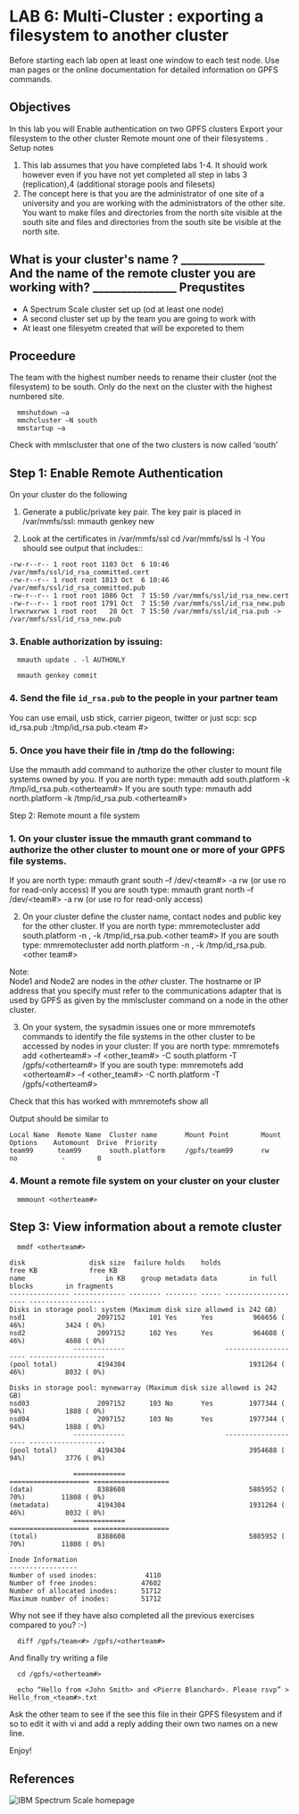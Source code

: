 LAB 6: Multi-Cluster : exporting a filesystem to another cluster
================================================================

Before starting each lab open at least one window to each test node. Use man pages or the online documentation for detailed information on GPFS commands.

Objectives
----------
In this lab you will 
Enable authentication on two GPFS clusters
Export your filesystem to the other cluster
Remote mount one of their filesystems .
Setup notes
   1.	This lab assumes that you have completed labs 1-4. It should work however even if you have not yet completed all step in labs 3 (replication),4 (additional storage pools and filesets) 
   2.	The concept here is that you are the administrator of one site of a university and you are working with the administrators of the other site. You want to make files and directories from the north site visible at the south site and files and directories from the south site be visible at the north site.


What is your cluster's name ?  			_______________
And the name of the remote cluster you are working with? _______________
Prequstites
-----------
   - A Spectrum Scale cluster set up (od at least one node)
   - A second cluster set up by the team you are going to work with
   - At least one filesyetm created that will be exporeted to them
   
   
Proceedure
----------
The team with the highest number needs to rename their cluster (not the filesystem) to be south.
Only do the next on the cluster with the highest numbered site.

      mmshutdown –a
      mmchcluster –N south
      mmstartup –a

Check with mmlscluster that one of the two clusters is now called ‘south’

Step 1: Enable Remote Authentication
------------------------------------

On your cluster do the following
1.	Generate a public/private key pair. The key pair is placed in /var/mmfs/ssl: 
      mmauth genkey new

2.	Look at the certificates in /var/mmfs/ssl
      cd /var/mmfs/ssl
      ls -l
You should see output that includes::
```
-rw-r--r-- 1 root root 1103 Oct  6 10:46 /var/mmfs/ssl/id_rsa_committed.cert
-rw-r--r-- 1 root root 1813 Oct  6 10:46 /var/mmfs/ssl/id_rsa_committed.pub
-rw-r--r-- 1 root root 1086 Oct  7 15:50 /var/mmfs/ssl/id_rsa_new.cert
-rw-r--r-- 1 root root 1791 Oct  7 15:50 /var/mmfs/ssl/id_rsa_new.pub
lrwxrwxrwx 1 root root   28 Oct  7 15:50 /var/mmfs/ssl/id_rsa.pub -> /var/mmfs/ssl/id_rsa_new.pub
```

### 3.	Enable authorization by issuing: 
      mmauth update . -l AUTHONLY

      mmauth genkey commit

### 4.	Send the file `id_rsa.pub` to the people in your partner team
You can use email, usb stick, carrier pigeon, twitter or just scp:
      scp id_rsa.pub  <cluster2-node1>:/tmp/id_rsa.pub.<team #>


### 5.	Once you have their file in /tmp do the following:
Use the mmauth add command to authorize the other cluster to mount file systems owned by you.
 If you are north type:
      mmauth add south.platform -k /tmp/id_rsa.pub.<otherteam#>
If you are south type:
      mmauth add north.platform -k /tmp/id_rsa.pub.<otherteam#>

Step 2: Remote mount a file system

### 1.	On your cluster issue the mmauth grant command to authorize the other cluster to mount one or more of your GPFS  file systems.

If you are north type:
      mmauth grant south –f /dev/<team#> -a rw  (or use ro for read-only access)
If you are south type:
      mmauth grant north –f /dev/<team#> -a rw  (or use ro for read-only access)

2.	On your cluster define the cluster name, contact nodes and public key for the other cluster.
If you are north type:
      mmremotecluster add south.platform -n <node1>,<node2> -k /tmp/id_rsa.pub.<other team#>
If you are south type:
      mmremotecluster add north.platform -n <node1>,<node2> -k /tmp/id_rsa.pub.<other team#>

Note:  
Node1 and Node2 are nodes in the *other* cluster. The hostname or IP address that you specify must refer to the communications adapter that is used by GPFS as given by the mmlscluster command on a node in the other cluster.

3.	On your system, the sysadmin issues one or more mmremotefs commands to identify the file systems in the other cluster to be accessed by nodes in your cluster: 
If you are north type:
      mmremotefs add <otherteam#> –f <other_team#> -C south.platform -T /gpfs/<otherteam#>
If you are south type:
      mmremotefs add <otherteam#> –f <other_team#> -C north.platform -T /gpfs/<otherteam#>

Check that this has worked with 
      mmremotefs show all

Output should be similar to
```
Local Name  Remote Name  Cluster name       Mount Point        Mount Options    Automount  Drive  Priority
team99      team99       south.platform     /gpfs/team99       rw               no           -        0
```
### 4.	Mount a remote file system on your cluster on your cluster

      mmmount <otherteam#>




 
## Step 3: View information about a remote cluster
      mmdf <otherteam#>
```
disk                disk size  failure holds    holds              free KB             free KB
name                    in KB    group metadata data        in full blocks        in fragments
--------------- ------------- -------- -------- ----- -------------------- -------------------
Disks in storage pool: system (Maximum disk size allowed is 242 GB)
nsd1                  2097152      101 Yes      Yes          966656 ( 46%)          3424 ( 0%)
nsd2                  2097152      102 Yes      Yes          964608 ( 46%)          4608 ( 0%)
                -------------                         -------------------- -------------------
(pool total)          4194304                               1931264 ( 46%)          8032 ( 0%)

Disks in storage pool: mynewarray (Maximum disk size allowed is 242 GB)
nsd03                 2097152      103 No       Yes         1977344 ( 94%)          1888 ( 0%)
nsd04                 2097152      103 No       Yes         1977344 ( 94%)          1888 ( 0%)
                -------------                         -------------------- -------------------
(pool total)          4194304                               3954688 ( 94%)          3776 ( 0%)

                =============                         ==================== ===================
(data)                8388608                               5885952 ( 70%)         11808 ( 0%)
(metadata)            4194304                               1931264 ( 46%)          8032 ( 0%)
                =============                         ==================== ===================
(total)               8388608                               5885952 ( 70%)         11808 ( 0%)

Inode Information
-----------------
Number of used inodes:            4110
Number of free inodes:           47602
Number of allocated inodes:      51712
Maximum number of inodes:        51712
```
Why not see if they have also completed all the previous exercises compared to you? :-)

      diff /gpfs/team<#> /gpfs/<otherteam#>

And finally try writing a file

      cd /gpfs/<otherteam#>

      echo “Hello from <John Smith> and <Pierre Blanchard>. Please rsvp” > Hello_from_<team#>.txt

Ask the other team to see if the see this file in their GPFS filesystem and if so to edit it with vi and add a reply adding their own two names on a new line.

Enjoy!

References
----------

![IBM Spectrum Scale homepage](http://www-03.ibm.com/systems/uk/storage/spectrum/scale/)

